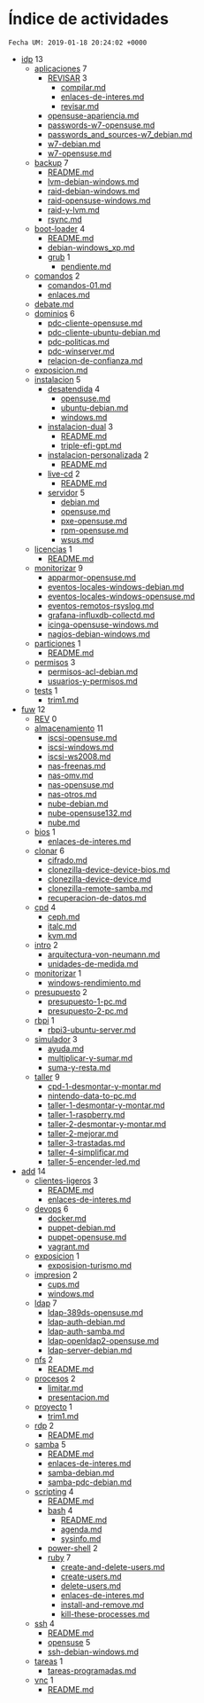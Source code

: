 # Índice de actividades

`Fecha UM: 2019-01-18 20:24:02 +0000`

* [idp](actividades/idp) 13
    * [aplicaciones](actividades/idp/aplicaciones) 7
        * [REVISAR](actividades/idp/aplicaciones/REVISAR) 3
            * [compilar.md](actividades/idp/aplicaciones/REVISAR/compilar.md)
            * [enlaces-de-interes.md](actividades/idp/aplicaciones/REVISAR/enlaces-de-interes.md)
            * [revisar.md](actividades/idp/aplicaciones/REVISAR/revisar.md)
        * [opensuse-apariencia.md](actividades/idp/aplicaciones/opensuse-apariencia.md)
        * [passwords-w7-opensuse.md](actividades/idp/aplicaciones/passwords-w7-opensuse.md)
        * [passwords_and_sources-w7_debian.md](actividades/idp/aplicaciones/passwords_and_sources-w7_debian.md)
        * [w7-debian.md](actividades/idp/aplicaciones/w7-debian.md)
        * [w7-opensuse.md](actividades/idp/aplicaciones/w7-opensuse.md)
    * [backup](actividades/idp/backup) 7
        * [README.md](actividades/idp/backup/README.md)
        * [lvm-debian-windows.md](actividades/idp/backup/lvm-debian-windows.md)
        * [raid-debian-windows.md](actividades/idp/backup/raid-debian-windows.md)
        * [raid-opensuse-windows.md](actividades/idp/backup/raid-opensuse-windows.md)
        * [raid-y-lvm.md](actividades/idp/backup/raid-y-lvm.md)
        * [rsync.md](actividades/idp/backup/rsync.md)
    * [boot-loader](actividades/idp/boot-loader) 4
        * [README.md](actividades/idp/boot-loader/README.md)
        * [debian-windows_xp.md](actividades/idp/boot-loader/debian-windows_xp.md)
        * [grub](actividades/idp/boot-loader/grub) 1
            * [pendiente.md](actividades/idp/boot-loader/grub/pendiente.md)
    * [comandos](actividades/idp/comandos) 2
        * [comandos-01.md](actividades/idp/comandos/comandos-01.md)
        * [enlaces.md](actividades/idp/comandos/enlaces.md)
    * [debate.md](actividades/idp/debate.md)
    * [dominios](actividades/idp/dominios) 6
        * [pdc-cliente-opensuse.md](actividades/idp/dominios/pdc-cliente-opensuse.md)
        * [pdc-cliente-ubuntu-debian.md](actividades/idp/dominios/pdc-cliente-ubuntu-debian.md)
        * [pdc-politicas.md](actividades/idp/dominios/pdc-politicas.md)
        * [pdc-winserver.md](actividades/idp/dominios/pdc-winserver.md)
        * [relacion-de-confianza.md](actividades/idp/dominios/relacion-de-confianza.md)
    * [exposicion.md](actividades/idp/exposicion.md)
    * [instalacion](actividades/idp/instalacion) 5
        * [desatendida](actividades/idp/instalacion/desatendida) 4
            * [opensuse.md](actividades/idp/instalacion/desatendida/opensuse.md)
            * [ubuntu-debian.md](actividades/idp/instalacion/desatendida/ubuntu-debian.md)
            * [windows.md](actividades/idp/instalacion/desatendida/windows.md)
        * [instalacion-dual](actividades/idp/instalacion/instalacion-dual) 3
            * [README.md](actividades/idp/instalacion/instalacion-dual/README.md)
            * [triple-efi-gpt.md](actividades/idp/instalacion/instalacion-dual/triple-efi-gpt.md)
        * [instalacion-personalizada](actividades/idp/instalacion/instalacion-personalizada) 2
            * [README.md](actividades/idp/instalacion/instalacion-personalizada/README.md)
        * [live-cd](actividades/idp/instalacion/live-cd) 2
            * [README.md](actividades/idp/instalacion/live-cd/README.md)
        * [servidor](actividades/idp/instalacion/servidor) 5
            * [debian.md](actividades/idp/instalacion/servidor/debian.md)
            * [opensuse.md](actividades/idp/instalacion/servidor/opensuse.md)
            * [pxe-opensuse.md](actividades/idp/instalacion/servidor/pxe-opensuse.md)
            * [rpm-opensuse.md](actividades/idp/instalacion/servidor/rpm-opensuse.md)
            * [wsus.md](actividades/idp/instalacion/servidor/wsus.md)
    * [licencias](actividades/idp/licencias) 1
        * [README.md](actividades/idp/licencias/README.md)
    * [monitorizar](actividades/idp/monitorizar) 9
        * [apparmor-opensuse.md](actividades/idp/monitorizar/apparmor-opensuse.md)
        * [eventos-locales-windows-debian.md](actividades/idp/monitorizar/eventos-locales-windows-debian.md)
        * [eventos-locales-windows-opensuse.md](actividades/idp/monitorizar/eventos-locales-windows-opensuse.md)
        * [eventos-remotos-rsyslog.md](actividades/idp/monitorizar/eventos-remotos-rsyslog.md)
        * [grafana-influxdb-collectd.md](actividades/idp/monitorizar/grafana-influxdb-collectd.md)
        * [icinga-opensuse-windows.md](actividades/idp/monitorizar/icinga-opensuse-windows.md)
        * [nagios-debian-windows.md](actividades/idp/monitorizar/nagios-debian-windows.md)
    * [particiones](actividades/idp/particiones) 1
        * [README.md](actividades/idp/particiones/README.md)
    * [permisos](actividades/idp/permisos) 3
        * [permisos-acl-debian.md](actividades/idp/permisos/permisos-acl-debian.md)
        * [usuarios-y-permisos.md](actividades/idp/permisos/usuarios-y-permisos.md)
    * [tests](actividades/idp/tests) 1
        * [trim1.md](actividades/idp/tests/trim1.md)
* [fuw](actividades/fuw) 12
    * [REV](actividades/fuw/REV) 0
    * [almacenamiento](actividades/fuw/almacenamiento) 11
        * [iscsi-opensuse.md](actividades/fuw/almacenamiento/iscsi-opensuse.md)
        * [iscsi-windows.md](actividades/fuw/almacenamiento/iscsi-windows.md)
        * [iscsi-ws2008.md](actividades/fuw/almacenamiento/iscsi-ws2008.md)
        * [nas-freenas.md](actividades/fuw/almacenamiento/nas-freenas.md)
        * [nas-omv.md](actividades/fuw/almacenamiento/nas-omv.md)
        * [nas-opensuse.md](actividades/fuw/almacenamiento/nas-opensuse.md)
        * [nas-otros.md](actividades/fuw/almacenamiento/nas-otros.md)
        * [nube-debian.md](actividades/fuw/almacenamiento/nube-debian.md)
        * [nube-opensuse132.md](actividades/fuw/almacenamiento/nube-opensuse132.md)
        * [nube.md](actividades/fuw/almacenamiento/nube.md)
    * [bios](actividades/fuw/bios) 1
        * [enlaces-de-interes.md](actividades/fuw/bios/enlaces-de-interes.md)
    * [clonar](actividades/fuw/clonar) 6
        * [cifrado.md](actividades/fuw/clonar/cifrado.md)
        * [clonezilla-device-device-bios.md](actividades/fuw/clonar/clonezilla-device-device-bios.md)
        * [clonezilla-device-device.md](actividades/fuw/clonar/clonezilla-device-device.md)
        * [clonezilla-remote-samba.md](actividades/fuw/clonar/clonezilla-remote-samba.md)
        * [recuperacion-de-datos.md](actividades/fuw/clonar/recuperacion-de-datos.md)
    * [cpd](actividades/fuw/cpd) 4
        * [ceph.md](actividades/fuw/cpd/ceph.md)
        * [italc.md](actividades/fuw/cpd/italc.md)
        * [kvm.md](actividades/fuw/cpd/kvm.md)
    * [intro](actividades/fuw/intro) 2
        * [arquitectura-von-neumann.md](actividades/fuw/intro/arquitectura-von-neumann.md)
        * [unidades-de-medida.md](actividades/fuw/intro/unidades-de-medida.md)
    * [monitorizar](actividades/fuw/monitorizar) 1
        * [windows-rendimiento.md](actividades/fuw/monitorizar/windows-rendimiento.md)
    * [presupuesto](actividades/fuw/presupuesto) 2
        * [presupuesto-1-pc.md](actividades/fuw/presupuesto/presupuesto-1-pc.md)
        * [presupuesto-2-pc.md](actividades/fuw/presupuesto/presupuesto-2-pc.md)
    * [rbpi](actividades/fuw/rbpi) 1
        * [rbpi3-ubuntu-server.md](actividades/fuw/rbpi/rbpi3-ubuntu-server.md)
    * [simulador](actividades/fuw/simulador) 3
        * [ayuda.md](actividades/fuw/simulador/ayuda.md)
        * [multiplicar-y-sumar.md](actividades/fuw/simulador/multiplicar-y-sumar.md)
        * [suma-y-resta.md](actividades/fuw/simulador/suma-y-resta.md)
    * [taller](actividades/fuw/taller) 9
        * [cpd-1-desmontar-y-montar.md](actividades/fuw/taller/cpd-1-desmontar-y-montar.md)
        * [nintendo-data-to-pc.md](actividades/fuw/taller/nintendo-data-to-pc.md)
        * [taller-1-desmontar-y-montar.md](actividades/fuw/taller/taller-1-desmontar-y-montar.md)
        * [taller-1-raspberry.md](actividades/fuw/taller/taller-1-raspberry.md)
        * [taller-2-desmontar-y-montar.md](actividades/fuw/taller/taller-2-desmontar-y-montar.md)
        * [taller-2-mejorar.md](actividades/fuw/taller/taller-2-mejorar.md)
        * [taller-3-trastadas.md](actividades/fuw/taller/taller-3-trastadas.md)
        * [taller-4-simplificar.md](actividades/fuw/taller/taller-4-simplificar.md)
        * [taller-5-encender-led.md](actividades/fuw/taller/taller-5-encender-led.md)
* [add](actividades/add) 14
    * [clientes-ligeros](actividades/add/clientes-ligeros) 3
        * [README.md](actividades/add/clientes-ligeros/README.md)
        * [enlaces-de-interes.md](actividades/add/clientes-ligeros/enlaces-de-interes.md)
    * [devops](actividades/add/devops) 6
        * [docker.md](actividades/add/devops/docker.md)
        * [puppet-debian.md](actividades/add/devops/puppet-debian.md)
        * [puppet-opensuse.md](actividades/add/devops/puppet-opensuse.md)
        * [vagrant.md](actividades/add/devops/vagrant.md)
    * [exposicion](actividades/add/exposicion) 1
        * [exposision-turismo.md](actividades/add/exposicion/exposision-turismo.md)
    * [impresion](actividades/add/impresion) 2
        * [cups.md](actividades/add/impresion/cups.md)
        * [windows.md](actividades/add/impresion/windows.md)
    * [ldap](actividades/add/ldap) 7
        * [ldap-389ds-opensuse.md](actividades/add/ldap/ldap-389ds-opensuse.md)
        * [ldap-auth-debian.md](actividades/add/ldap/ldap-auth-debian.md)
        * [ldap-auth-samba.md](actividades/add/ldap/ldap-auth-samba.md)
        * [ldap-openldap2-opensuse.md](actividades/add/ldap/ldap-openldap2-opensuse.md)
        * [ldap-server-debian.md](actividades/add/ldap/ldap-server-debian.md)
    * [nfs](actividades/add/nfs) 2
        * [README.md](actividades/add/nfs/README.md)
    * [procesos](actividades/add/procesos) 2
        * [limitar.md](actividades/add/procesos/limitar.md)
        * [presentacion.md](actividades/add/procesos/presentacion.md)
    * [proyecto](actividades/add/proyecto) 1
        * [trim1.md](actividades/add/proyecto/trim1.md)
    * [rdp](actividades/add/rdp) 2
        * [README.md](actividades/add/rdp/README.md)
    * [samba](actividades/add/samba) 5
        * [README.md](actividades/add/samba/README.md)
        * [enlaces-de-interes.md](actividades/add/samba/enlaces-de-interes.md)
        * [samba-debian.md](actividades/add/samba/samba-debian.md)
        * [samba-pdc-debian.md](actividades/add/samba/samba-pdc-debian.md)
    * [scripting](actividades/add/scripting) 4
        * [README.md](actividades/add/scripting/README.md)
        * [bash](actividades/add/scripting/bash) 4
            * [README.md](actividades/add/scripting/bash/README.md)
            * [agenda.md](actividades/add/scripting/bash/agenda.md)
            * [sysinfo.md](actividades/add/scripting/bash/sysinfo.md)
        * [power-shell](actividades/add/scripting/power-shell) 2
        * [ruby](actividades/add/scripting/ruby) 7
            * [create-and-delete-users.md](actividades/add/scripting/ruby/create-and-delete-users.md)
            * [create-users.md](actividades/add/scripting/ruby/create-users.md)
            * [delete-users.md](actividades/add/scripting/ruby/delete-users.md)
            * [enlaces-de-interes.md](actividades/add/scripting/ruby/enlaces-de-interes.md)
            * [install-and-remove.md](actividades/add/scripting/ruby/install-and-remove.md)
            * [kill-these-processes.md](actividades/add/scripting/ruby/kill-these-processes.md)
    * [ssh](actividades/add/ssh) 4
        * [README.md](actividades/add/ssh/README.md)
        * [opensuse](actividades/add/ssh/opensuse) 5
        * [ssh-debian-windows.md](actividades/add/ssh/ssh-debian-windows.md)
    * [tareas](actividades/add/tareas) 1
        * [tareas-programadas.md](actividades/add/tareas/tareas-programadas.md)
    * [vnc](actividades/add/vnc) 1
        * [README.md](actividades/add/vnc/README.md)
